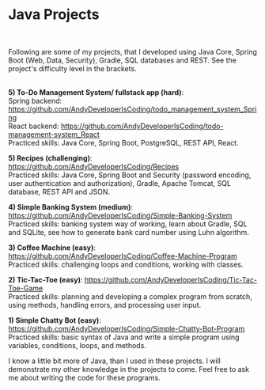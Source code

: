 # Java Projects

<br/>

Following are some of my projects, that I developed using Java Core, Spring Boot (Web, Data, Security), Gradle, SQL databases and REST. See the project's difficulty level in the brackets. <br/>
<br/>


**5) To-Do Management System/ fullstack app (hard)**: <br/>
Spring backend: https://github.com/AndyDeveloperIsCoding/todo_management_system_Spring <br/>
React backend: https://github.com/AndyDeveloperIsCoding/todo-management-system_React <br/>
Practiced skills: Java Core, Spring Boot, PostgreSQL, REST API, React.

**5) Recipes (challenging)**: https://github.com/AndyDeveloperIsCoding/Recipes <br/>
Practiced skills: Java Core, Spring Boot and Security (password encoding, user authentication and authorization), Gradle, Apache Tomcat, SQL database, REST API and JSON.

**4) Simple Banking System (medium)**: https://github.com/AndyDeveloperIsCoding/Simple-Banking-System <br/>
Practiced skills: banking system way of working, learn about Gradle, SQL and SQLite, see how to generate bank card number using Luhn algorithm.

**3) Coffee Machine (easy)**: https://github.com/AndyDeveloperIsCoding/Coffee-Machine-Program <br/>
Practiced skills: challenging loops and conditions, working with classes.

**2) Tic-Tac-Toe (easy)**: https://github.com/AndyDeveloperIsCoding/Tic-Tac-Toe-Game <br/>
Practiced skills: planning and developing a complex program from scratch, using methods, handling errors, and processing user input.

**1) Simple Chatty Bot (easy)**: https://github.com/AndyDeveloperIsCoding/Simple-Chatty-Bot-Program <br/>
Practiced skills: basic syntax of Java and write a simple program using variables, conditions, loops, and methods.

I know a little bit more of Java, than I used in these projects. I will demonstrate my other knowledge in the projects to come.
Feel free to ask me about writing the code for these programs. <br/><br/>

